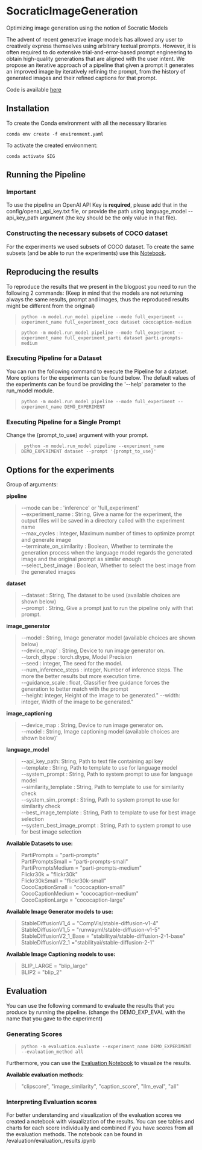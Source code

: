 # SocraticImageGeneration
Optimizing image generation using the notion of Socratic Models

The advent of recent generative image models has allowed any user to creatively express themselves using arbitrary
textual prompts. However, it is often required to do extensive trial-and-error-based prompt engineering to obtain high-quality generations that are aligned
with the user intent. We propose an iterative approach of a pipeline that given a
prompt it generates an improved image by iteratively refining the prompt, from
the history of generated images and their refined captions for that prompt.

Code is available [here](https://github.com/JonaRuthardt/SocraticImageGeneration)

## Installation

To create the Conda environment with all the necessary libraries 
```shell
conda env create -f environment.yaml
```

To activate the created environment:
```shell
conda activate SIG
```


[//]: # (Folder structure &#40;are all necessary folders created when cloning the repository&#41;)




## Running the Pipeline
### Important
To use the pipeline an OpenAI API Key is **required**, please add that in the config/openai_api_key.txt file, or 
provide the path using language_model --api_key_path argument (the key should be the only value in that file).


### Constructing the necessary subsets of COCO dataset 
For the experiments we used subsets of COCO dataset. To create the same subsets (and be able to run the experiments) use
this [Notebook](data/datasets/COCO_Captions_Data_Subsampling.ipynb).

## Reproducing the results
To reproduce the results that we present in the blogpost you need to run the following 2 commands:
(Keep in mind that the models are not returning always the same results, prompt and images, thus the reproduced
results might be different from the original)

> ```python -m model.run_model pipeline --mode full_experiment --experiment_name full_experiment_coco dataset cococaption-medium ```

> ```python -m model.run_model pipeline --mode full_experiment --experiment_name full_experiment_parti dataset parti-prompts-medium```

### Executing Pipeline for a Dataset

You can run the following command to execute the Pipeline for a dataset. More options for the experiments can be found 
below. The default values of the experiments can be found be providing the '--help' parameter to  the run_model module. 
> ```python -m model.run_model pipeline --mode full_experiment --experiment_name DEMO_EXPERIMENT ```

### Executing Pipeline for a Single Prompt
Change the {prompt_to_use} argument with your prompt.
> ``` python -m model.run_model pipeline --experiment_name DEMO_EXPERIMENT dataset --prompt '{prompt_to_use}'```

## Options for the experiments 

Group of arguments:  

**pipeline**  
>   --mode can be : 'inference' or 'full_experiment'\
    --experiment_name : String, Give a name for the experiment, the output files will be saved in a directory called with the experiment name\
    --max_cycles : Integer, Maximum number of times to optimize prompt and generate image \
    --terminate_on_similarity : Boolean, Whether to terminate the generation process when the language model regards the generated image and the original prompt as similar enough\
    --select_best_image : Boolean, Whether to select the best image from the generated images

**dataset**
> --dataset : String, The dataset to be used (available choices are shown below) \
> --prompt : String, Give a prompt just to run the pipeline only with that prompt.

**image_generator**
> --model : String, Image generator model (available choices are shown below) \
> --device_map' : String,  Device to run image generator on. \
> --torch_dtype : torch.dtype, Model Precision \
> --seed : integer, The seed for the model. \
> --num_inference_steps : integer, Number of inference steps. The more the better results but more execution time. \
> --guidance_scale : float, Classifier free guidance forces the generation to better match with the prompt \
> --height: integer, Height of the image to be generated."
> --width: integer, Width of the image to be generated."

**image_captioning**
> --device_map : String, Device to run image generator on. \
    --model : String, Image captioning model (available choices are shown below)'

**language_model**
>   --api_key_path: String, Path to text file containing api key \
    --template : String, Path to template to use for language model \
    --system_prompt : String, Path to system prompt to use for language model \
    --similarity_template : String, Path to template to use for similarity check \
    --system_sim_prompt : String, Path to system prompt to use for similarity check \
    --best_image_template : String, Path to template to use for best image selection \
    --system_best_image_prompt : String, Path to system prompt to use for best image selection
 
**Available Datasets to use:**
>   PartiPrompts = "parti-prompts" \
    PartiPromptsSmall = "parti-prompts-small" \
    PartiPromptsMedium = "parti-prompts-medium"\
    Flickr30k = "flickr30k" \
    Flickr30kSmall = "flickr30k-small" \
    CocoCaptionSmall = "cococaption-small" \
    CocoCaptionMedium = "cococaption-medium" \
    CocoCaptionLarge = "cococaption-large" 

**Available Image Generator models to use:**
>   StableDiffusionV1_4 = "CompVis/stable-diffusion-v1-4" \
    StableDiffusionV1_5 = "runwayml/stable-diffusion-v1-5" \
    StableDiffusionV2_1_Base = "stabilityai/stable-diffusion-2-1-base" \
    StableDiffusionV2_1 ="stabilityai/stable-diffusion-2-1"

**Available Image Captioning models to use:**
>  BLIP_LARGE = "blip_large"\
  BLIP2 = "blip_2"



## Evaluation

You can use the following command to evaluate the results that you produce by running the pipeline. 
(change the DEMO_EXP_EVAL with the name that you gave to the experiment)
### Generating Scores
> ```python -m evaluation.evaluate --experiment_name DEMO_EXPERIMENT --evaluation_method all ```

Furthermore, you can use the [Evaluation Notebook](evaluation/evalution_results.ipynb) to visualize the results.


**Available evaluation methods:**
>"clipscore", "image_similarity", "caption_score", "llm_eval", "all"

### Interpreting Evaluation scores
For better understanding and visualization of the evaluation scores we created a notebook with visualization of the results.
You can see tables and charts for each score individually and combined if you have scores from all the evaluation methods.
The notebook can be found in /evaluation/evaluation_results.ipynb